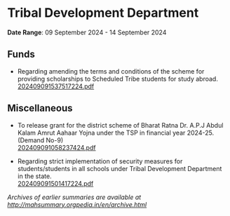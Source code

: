 # Tribal Development Department

**Date Range**: 09 September 2024 - 14 September 2024


## Funds
- Regarding amending the terms and conditions of the scheme for providing scholarships to Scheduled Tribe students for study abroad.\
  [202409091537517224.pdf](https://gr.maharashtra.gov.in/Site/Upload/Government%20Resolutions/English/202409091537517224.pdf)

## Miscellaneous
- To release grant for the district scheme of Bharat Ratna Dr. A.P.J Abdul Kalam Amrut Aahaar Yojna under the TSP in financial year 2024-25. (Demand No-9)\
  [202409091058237424.pdf](https://gr.maharashtra.gov.in/Site/Upload/Government%20Resolutions/English/202409091058237424.pdf)

- Regarding strict implementation of security measures for students/students in all schools under Tribal Development Department in the state.\
  [202409091501417224.pdf](https://gr.maharashtra.gov.in/Site/Upload/Government%20Resolutions/English/202409091501417224.pdf)


*Archives of earlier summaries are available at http://mahsummary.orgpedia.in/en/archive.html*